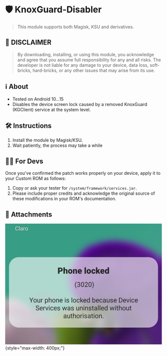 # 🛡️ KnoxGuard-Disabler
> This module supports both Magisk, KSU and derivatives.

## 🚨 DISCLAIMER
> By downloading, installing, or using this module, you acknowledge and agree that you assume full responsibility for any and all risks. The developer is not liable for any damage to your device, data loss, soft-bricks, hard-bricks, or any other issues that may arise from its use.

## ℹ️ About
* Tested on Android 10...15
* Disables the device screen lock caused by a removed KnoxGuard (KGClient) service at the system level.

## 🛠️ Instructions
1. Install the module by Magisk/KSU.
2. Wait patiently, the process may take a while

## 👨‍💻 For Devs
Once you've confirmed the patch works properly on your device, apply it to your Custom ROM as follows:

1. Copy or ask your tester for `/system/framework/services.jar`.
2. Please include proper credits and acknowledge the original source of these modifications in your ROM's documentation.
## 📎 Attachments
![dialogerror](https://raw.githubusercontent.com/BlassGO/LetsGO_request/main/contents/android-projects/launch/devs/KnoxGuard_Disabler/images/lock.jpg){style="max-width: 400px;"}
